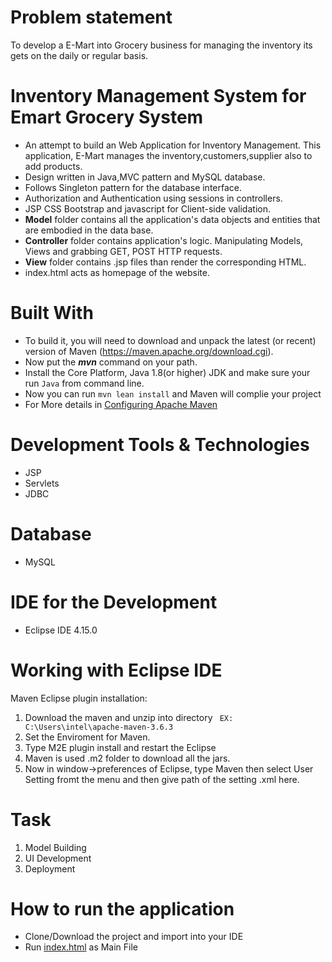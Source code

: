 # Problem statement
   To develop a E-Mart into Grocery business for managing the inventory its gets on the daily or regular basis.
   
# Inventory Management System for Emart Grocery System
  - An attempt to build an Web Application for Inventory Management. This application, E-Mart manages the inventory,customers,supplier also to add products.
  - Design written in Java,MVC pattern and MySQL database.
  - Follows Singleton pattern for the database interface.
  - Authorization and Authentication using sessions in controllers.
  - JSP CSS Bootstrap and javascript for Client-side validation.
  - **Model** folder contains all the application's data objects and entities that are embodied in the data base.
  - **Controller** folder contains application's logic. Manipulating Models, Views and grabbing GET, POST HTTP requests.
  - **View** folder contains .jsp files than render the corresponding HTML.
  - index.html acts as homepage of the website.
 
# Built With
  - To build it, you will need to download and unpack the latest (or recent) version of Maven (https://maven.apache.org/download.cgi).
  - Now put the ***mvn*** command on your path.
  - Install the Core Platform, Java 1.8(or higher) JDK and make sure your run ``` Java ``` from command line.
  - Now you can run ```mvn lean install``` and Maven will complie your project  
  - For More details in [Configuring Apache Maven](https://docs.github.com/en/packages/using-github-packages-with-your-projects-ecosystem/configuring-apache-maven-for-use-with-github-packages)
  
# Development Tools & Technologies
  - JSP
  - Servlets
  - JDBC
  
# Database
  - MySQL
  
# IDE for the Development
  - Eclipse IDE 4.15.0
  
# Working with Eclipse IDE
  Maven Eclipse plugin installation:
  1. Download the maven and unzip into directory
 ```  EX: C:\Users\intel\apache-maven-3.6.3  ```
  2. Set the Enviroment for Maven.
  3. Type M2E plugin install and restart the Eclipse
  4. Maven is used .m2 folder to download all the jars.
  5. Now in window->preferences of Eclipse, type Maven then select User Setting fromt the menu and then give path of the setting .xml here.
  
# Task
  1. Model Building
  2. UI Development
  3. Deployment
 


# How to run the application
- Clone/Download the project and import into your IDE
- Run [index.html](https://github.com/Mathan7767/Inventory_Management_System/blob/master/WebContent/index.html) as Main File

